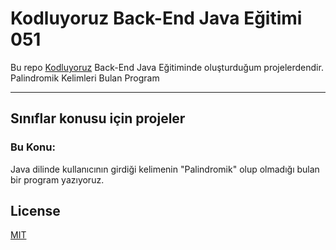 # Kodluyoruz Back-End Java Eğitimi 051

Bu repo [Kodluyoruz](https://www.kodluyoruz.org) Back-End Java Eğitiminde 
oluşturduğum projelerdendir.
Palindromik Kelimleri Bulan Program

---
## Sınıflar konusu için projeler
### Bu Konu:

Java dilinde kullanıcının girdiği kelimenin "Palindromik" olup olmadığı bulan bir program yazıyoruz.

## License
[MIT](https://choosealicense.com/licenses/mit/)

